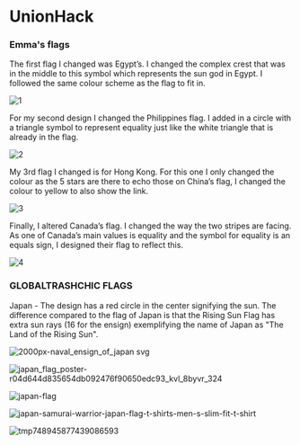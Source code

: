 # UnionHack

###   Emma's flags

The first flag I changed was Egypt’s. I changed the complex crest that was in the middle to this symbol which represents the sun god in Egypt. I followed the same colour scheme as the flag to fit in.

![1](https://cloud.githubusercontent.com/assets/22593770/19627497/cc538440-993f-11e6-8680-ad1c939b61a8.jpg) 

For my second design I changed the Philippines flag. I added in a circle with a triangle symbol to represent equality just like the white triangle that is already in the flag.

![2](https://cloud.githubusercontent.com/assets/22593770/19627510/1a856516-9940-11e6-85eb-cebf249db172.jpg)

My 3rd flag I changed is for Hong Kong. For this one I only changed the colour as the 5 stars are there to echo those on China’s flag, I changed the colour to yellow to also show the link.

![3](https://cloud.githubusercontent.com/assets/22593770/19627518/45e02070-9940-11e6-9b97-b122fd2c3e1b.jpg)

Finally, I altered Canada’s flag. I changed the way the two stripes are facing. As one of Canada’s main values is equality and the symbol for equality is an equals sign, I designed their flag to reflect this.

![4](https://cloud.githubusercontent.com/assets/22593770/19627541/0a21fb7a-9941-11e6-8cbb-38780d5f8980.jpg)

### GLOBALTRASHCHIC FLAGS

Japan - The design has a red circle in the center signifying the sun. The difference compared to the flag of Japan is that the Rising Sun Flag has extra sun rays (16 for the ensign) exemplifying the name of Japan as "The Land of the Rising Sun". 

![2000px-naval_ensign_of_japan svg](https://cloud.githubusercontent.com/assets/22593770/19638403/b2add482-99cb-11e6-951c-1ea0e0772b7b.png)

![japan_flag_poster-r04d644d835654db092476f90650edc93_kvl_8byvr_324](https://cloud.githubusercontent.com/assets/22593770/19638429/d377d42e-99cb-11e6-9d78-11f5845e9361.jpg)

![japan-flag](https://cloud.githubusercontent.com/assets/22593770/19638442/e272a198-99cb-11e6-94f2-0778e93394db.gif)

![japan-samurai-warrior-japan-flag-t-shirts-men-s-slim-fit-t-shirt](https://cloud.githubusercontent.com/assets/22593770/19638451/eccfa2c6-99cb-11e6-856e-326b971c7e98.jpg)

![tmp748945877439086593](https://cloud.githubusercontent.com/assets/22593770/19638459/f63c50ca-99cb-11e6-9c2e-73644fb983b0.png)
